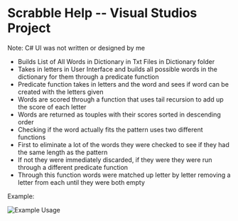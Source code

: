 # Scrabble Help -- Visual Studios Project
Note: C# UI was not written or designed by me

-	Builds List of All Words in Dictionary in Txt Files in Dictionary folder
-	Takes in letters in User Interface and builds all possible words in the dictionary for them through a predicate function
- Predicate function takes in letters and the word and sees if word can be created with the letters given
-	Words are scored through a function that uses tail recursion to add up the score of each letter
-	Words are returned as touples with their scores sorted in descending order
-	Checking if the word actually fits the pattern uses two different functions
- First to eliminate a lot of the words they were checked to see if they had the same length as the pattern
- If not they were immediately discarded, if they were they were run through a different predicate function
- Through this function words were matched up letter by letter removing a letter from each until they were both empty

Example:

![Example Usage](https://user-images.githubusercontent.com/29234968/34661094-da272a08-f40c-11e7-9a03-c3577072b30b.png)
